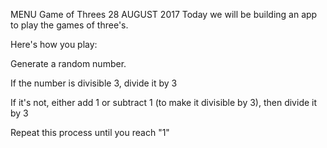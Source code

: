 MENU
Game of Threes
28 AUGUST 2017
Today we will be building an app to play the games of three's.

Here's how you play:

Generate a random number.

If the number is divisible 3, divide it by 3

If it's not, either add 1 or subtract 1 (to make it divisible by 3), then divide it by 3

Repeat this process until you reach "1"
